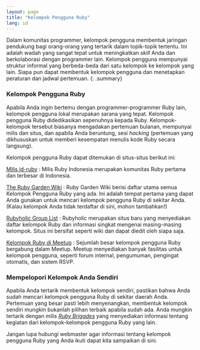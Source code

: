 ```yaml
---
layout: page
title: "Kelompok Pengguna Ruby"
lang: id
---
```


Dalam komunitas programmer, kelompok pengguna membentuk jaringan
pendukung bagi orang-orang yang tertarik dalam topik-topik tertentu. Ini
adalah wadah yang sangat tepat untuk meningkatkan *skill* Anda dan
berkolaborasi dengan programmer lain. Kelompok pengguna mempunyai
struktur informal yang berbeda-beda dari satu kelompok ke kelompok yang
lain. Siapa pun dapat membentuk kelompok pengguna dan menetapkan
peraturan dan jadwal pertemuan.
{: .summary}

### Kelompok Pengguna Ruby

Apabila Anda ingin bertemu dengan programmer-programmer Ruby lain,
kelompok pengguna lokal merupakan sarana yang tepat. Kelompok pengguna
Ruby didedikasikan sepenuhnya kepada Ruby. Kelompok-kelompok tersebut
biasanya mengadakan pertemuan bulanan, mempunyai milis dan situs, dan
apabila Anda beruntung, sesi *hacking* (pertemuan yang dikhususkan untuk
memberi kesempatan menulis kode Ruby secara langsung).

Kelompok pengguna Ruby dapat ditemukan di situs-situs berikut ini:

[Milis id-ruby][1]
: Milis Ruby Indonesia merupakan komunitas Ruby pertama dan terbesar di
  Indonesia.

[The Ruby Garden Wiki][2]
: Ruby Garden Wiki berisi daftar utama semua Kelompok Pengguna Ruby yang
  ada. Ini adalah tempat pertama yang dapat Anda gunakan untuk mencari
  kelompok pengguna Ruby di sekitar Anda. (Kalau kelompok Anda tidak
  terdaftar di sini, mohon tambahkan!)

[Rubyholic Group List][3]
: Rubyholic merupakan situs baru yang menyediakan daftar kelompok Ruby
  dan informasi singkat mengenai masing-masing kelompok. Situs ini
  bersifat seperti wiki dan dapat diedit oleh siapa saja.

[Kelompok Ruby di Meetup][4]
: Sejumlah besar kelompok pengguna Ruby bergabung dalam Meetup. Meetup
  menyediakan banyak fasilitas untuk kelompok pengguna, seperti forum
  internal, pengumuman, pengingat otomatis, dan sistem RSVP.

### Mempelopori Kelompok Anda Sendiri

Apabila Anda tertarik membentuk kelompok sendiri, pastikan bahwa Anda
sudah mencari kelompok pengguna Ruby di sekitar daerah Anda. Pertemuan
yang besar pasti lebih menyenangkan, membentuk kelompok sendiri mungkin
bukanlah pilihan terbaik apabila sudah ada. Anda mungkin tertarik dengan
milis [*Ruby Brigades*][5] yang menyediakan informasi tentang kegiatan
dari kelompok-kelompok pengguna Ruby yang lain.

Jangan lupa hubungi webmaster agar informasi tentang kelompok pengguna
Ruby yang Anda ikuti dapat kita sampaikan di sini.



[1]: http://tech.groups.yahoo.com/group/id-ruby/
[2]: http://wiki.rubygarden.org/Ruby/page/show/RubyUserGroups
[3]: http://www.rubyholic.com/
[4]: http://ruby.meetup.com
[5]: http://groups.google.com/group/Ruby-Brigades
